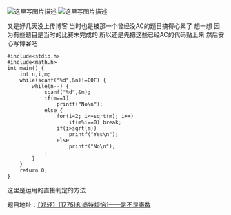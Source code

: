 ![这里写图片描述](http://img.blog.csdn.net/20151226163703323)
![这里写图片描述](http://img.blog.csdn.net/20151226163710368)

又是好几天没上传博客
当时也是被那一个曾经没AC的题目搞得心累了
想一想 
因为有些题目是当时的比赛未完成的
所以还是先把这些已经AC的代码贴上来
然后安心写博客吧

```
#include<stdio.h>
#include<math.h>
int main() {
	int n,i,m;
	while(scanf("%d",&n)!=EOF) {
		while(n--) {
			scanf("%d",&m);
			if(m==1)
				printf("No\n");
			else {
				for(i=2; i<=sqrt(m); i++)
					if(m%i==0) break;
				if(i>sqrt(m))
					printf("Yes\n");
				else
					printf("No\n");
			}
		}
	}
	return 0;
}

```

这里是运用的直接判定的方法

题目地址：[【郑轻】[1775]和尚特烦恼1——是不是素数](http://acm.zzuli.edu.cn/problem.php?id=1775)